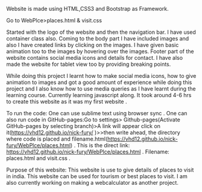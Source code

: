 Website is made using HTML,CSS3 and Bootstrap as Framework.

Go to WebPlce>places.html & visit.css

Started with the logo of the website and then the navigation bar. I have used container class also.
Coming to the body part I have included images and also I have created links by clicking on the images. I have given basic animation too to the images by hovering over the images.
Footer part of the website contains social media icons and details for contact. 
I have also made the website for tablet view too by providing breaking points. 

While doing this project I learnt how to make social media icons, how to give animation to images and got a good amount of experience while doing this project and I also know how to use media queries as I have learnt during the learning course. Currently learning javascript along.
It took around 4-6 hrs to create this website as it was my first website .

To run the code: One can use sublime text using browser sync .
One can also run code in GitHub-pages:Go to settings> Github-pages(Activate GitHub-pages by selecting branch)>A link will appear click on it(https://vhd12.github.io/nick-fury/ )>>then write ahead, the directory where code is placed and filename.html(https://vhd12.github.io/nick-fury/WebPlce/places.html) .
This is the direct link: https://vhd12.github.io/nick-fury/WebPlce/places.html .
Filename: places.html and visit.css .

Purpose of this website: This website is use to give details of places to visit in india. This website can be used for tourism or best places to visit. 
I am also currently working on making a webcalculator as another project.
